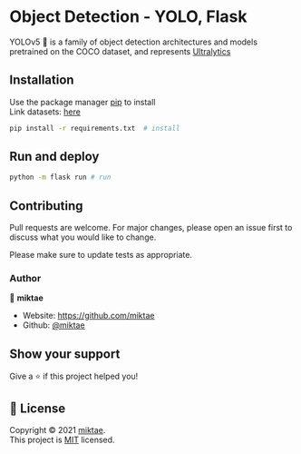 # Object Detection - YOLO, Flask

<p>
YOLOv5 🚀 is a family of object detection architectures and models pretrained on the COCO dataset, and represents <a href="https://ultralytics.com">Ultralytics</a>
</p>


## Installation

Use the package manager [pip](https://pip.pypa.io/en/stable/) to install <br/>
Link datasets: [here](https://drive.google.com/drive/folders/1RckXDHi40BnmWaZrcG_KIbbk6KagZg7r?usp=sharing)
```bash
pip install -r requirements.txt  # install
```

## Run and deploy 
```bash
python -m flask run # run
```

## Contributing
Pull requests are welcome. For major changes, please open an issue first to discuss what you would like to change.

Please make sure to update tests as appropriate.

### Author

👤 **miktae**

* Website: https://github.com/miktae
* Github: [@miktae](https://github.com/miktae)

## Show your support

Give a ⭐️ if this project helped you!

## 📝 License

Copyright © 2021 [miktae](https://github.com/miktae).<br />
This project is [MIT](https://github.com/miktae/object-detection-yolo/blob/main/LICENSE) licensed.
